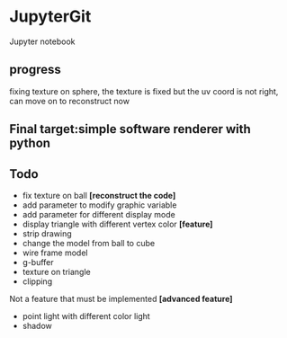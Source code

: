 # JupyterGit
Jupyter notebook
## progress
fixing texture on sphere, the texture is fixed but the uv coord is not right, can move on to reconstruct now
## Final target:simple software renderer with python
## Todo
- fix texture on ball
**[reconstruct the code]**
- add parameter to modify graphic variable
- add parameter for different display mode
- display triangle with different vertex color
**[feature]**
- strip drawing
- change the model from ball to cube
- wire frame model
- g-buffer
- texture on triangle
- clipping

Not a feature that must be implemented
**[advanced feature]**
- point light with different color light
- shadow